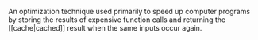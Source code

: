 An optimization technique used primarily to speed up computer programs by storing the results of expensive function calls and returning the [[cache|cached]] result when the same inputs occur again.